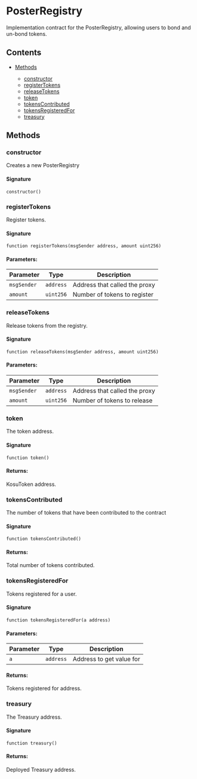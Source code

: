 # PosterRegistry


Implementation contract for the PosterRegistry, allowing users to bond and un-bond tokens.

## Contents


 - [Methods](undefined)
    
     - [constructor](#constructor)
     - [registerTokens](#registertokens)
     - [releaseTokens](#releasetokens)
     - [token](#token)
     - [tokensContributed](#tokenscontributed)
     - [tokensRegisteredFor](#tokensregisteredfor)
     - [treasury](#treasury)
    

## Methods

### constructor


Creates a new PosterRegistry

#### Signature

```solidity
constructor()
```

### registerTokens


Register tokens.

#### Signature

```solidity
function registerTokens(msgSender address, amount uint256)
```

#### Parameters:

Parameter | Type | Description
--- | --- | ---
`msgSender` | `address` | Address that called the proxy
`amount` | `uint256` | Number of tokens to register

### releaseTokens


Release tokens from the registry.

#### Signature

```solidity
function releaseTokens(msgSender address, amount uint256)
```

#### Parameters:

Parameter | Type | Description
--- | --- | ---
`msgSender` | `address` | Address that called the proxy
`amount` | `uint256` | Number of tokens to release

### token


The token address.

#### Signature

```solidity
function token()
```

#### Returns:


KosuToken address.

### tokensContributed


The number of tokens that have been contributed to the contract

#### Signature

```solidity
function tokensContributed()
```

#### Returns:


Total number of tokens contributed.

### tokensRegisteredFor


Tokens registered for a user.

#### Signature

```solidity
function tokensRegisteredFor(a address)
```

#### Parameters:

Parameter | Type | Description
--- | --- | ---
`a` | `address` | Address to get value for

#### Returns:


Tokens registered for address.

### treasury


The Treasury address.

#### Signature

```solidity
function treasury()
```

#### Returns:


Deployed Treasury address.
